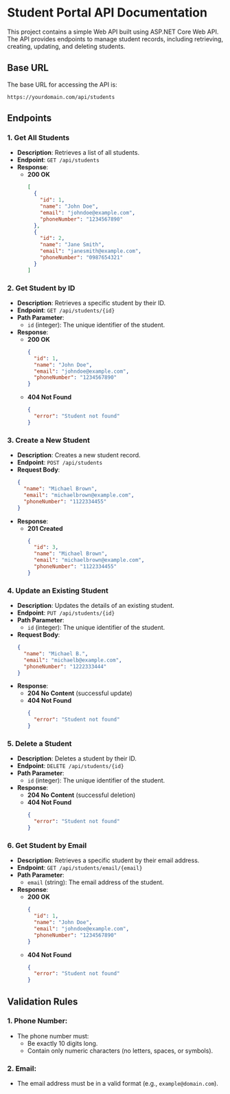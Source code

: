 

# Student Portal API Documentation

This project contains a simple Web API built using ASP.NET Core Web API. The API provides endpoints to manage student records, including retrieving, creating, updating, and deleting students.

## Base URL

The base URL for accessing the API is:

```
https://yourdomain.com/api/students
```

## Endpoints

### 1. **Get All Students**
- **Description**: Retrieves a list of all students.
- **Endpoint**: `GET /api/students`
- **Response**:
  - **200 OK**
    ```json
    [
      {
        "id": 1,
        "name": "John Doe",
        "email": "johndoe@example.com",
        "phoneNumber": "1234567890"
      },
      {
        "id": 2,
        "name": "Jane Smith",
        "email": "janesmith@example.com",
        "phoneNumber": "0987654321"
      }
    ]
    ```

### 2. **Get Student by ID**
- **Description**: Retrieves a specific student by their ID.
- **Endpoint**: `GET /api/students/{id}`
- **Path Parameter**:
  - `id` (integer): The unique identifier of the student.
- **Response**:
  - **200 OK**
    ```json
    {
      "id": 1,
      "name": "John Doe",
      "email": "johndoe@example.com",
      "phoneNumber": "1234567890"
    }
    ```
  - **404 Not Found**
    ```json
    {
      "error": "Student not found"
    }
    ```

### 3. **Create a New Student**
- **Description**: Creates a new student record.
- **Endpoint**: `POST /api/students`
- **Request Body**:
  ```json
  {
    "name": "Michael Brown",
    "email": "michaelbrown@example.com",
    "phoneNumber": "1122334455"
  }
  ```
- **Response**:
  - **201 Created**
    ```json
    {
      "id": 3,
      "name": "Michael Brown",
      "email": "michaelbrown@example.com",
      "phoneNumber": "1122334455"
    }
    ```

### 4. **Update an Existing Student**
- **Description**: Updates the details of an existing student.
- **Endpoint**: `PUT /api/students/{id}`
- **Path Parameter**:
  - `id` (integer): The unique identifier of the student.
- **Request Body**:
  ```json
  {
    "name": "Michael B.",
    "email": "michaelb@example.com",
    "phoneNumber": "1222333444"
  }
  ```
- **Response**:
  - **204 No Content** (successful update)
  - **404 Not Found**
    ```json
    {
      "error": "Student not found"
    }
    ```

### 5. **Delete a Student**
- **Description**: Deletes a student by their ID.
- **Endpoint**: `DELETE /api/students/{id}`
- **Path Parameter**:
  - `id` (integer): The unique identifier of the student.
- **Response**:
  - **204 No Content** (successful deletion)
  - **404 Not Found**
    ```json
    {
      "error": "Student not found"
    }
    ```

### 6. **Get Student by Email**
- **Description**: Retrieves a specific student by their email address.
- **Endpoint**: `GET /api/students/email/{email}`
- **Path Parameter**:
  - `email` (string): The email address of the student.
- **Response**:
  - **200 OK**
    ```json
    {
      "id": 1,
      "name": "John Doe",
      "email": "johndoe@example.com",
      "phoneNumber": "1234567890"
    }
    ```
  - **404 Not Found**
    ```json
    {
      "error": "Student not found"
    }
    ```

## Validation Rules

### 1. **Phone Number**:
- The phone number must:
  - Be exactly 10 digits long.
  - Contain only numeric characters (no letters, spaces, or symbols).

### 2. **Email**:
- The email address must be in a valid format (e.g., `example@domain.com`).

